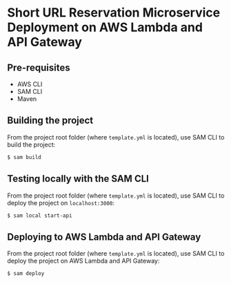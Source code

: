 # Short URL Reservation Microservice Deployment on AWS Lambda and API Gateway

## Pre-requisites
* AWS CLI
* SAM CLI
* Maven

## Building the project
From the project root folder (where `template.yml` is located),
use SAM CLI to build the project:
```bash
$ sam build
```

## Testing locally with the SAM CLI
From the project root folder (where `template.yml` is located),
use SAM CLI to deploy the project on `localhost:3000`:

```bash
$ sam local start-api
```

## Deploying to AWS Lambda and API Gateway
From the project root folder (where `template.yml` is located),
use SAM CLI to deploy the project on AWS Lambda and API Gateway:

```
$ sam deploy
```
